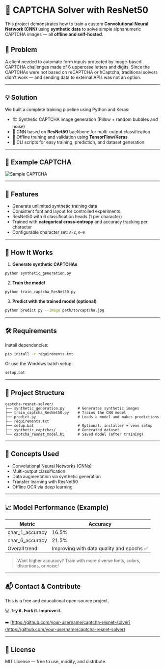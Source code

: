 # 🤖 CAPTCHA Solver with ResNet50

This project demonstrates how to train a custom **Convolutional Neural Network (CNN)** using **synthetic data** to solve simple alphanumeric CAPTCHA images — all **offline and self-hosted**.

## 🧩 Problem

A client needed to automate form inputs protected by image-based CAPTCHA challenges made of 6 uppercase letters and digits. Since the CAPTCHAs were not based on reCAPTCHA or hCaptcha, traditional solvers didn’t work — and sending data to external APIs was not an option.

---

## 💡 Solution

We built a complete training pipeline using Python and Keras:

- 🏗️ Synthetic CAPTCHA image generation (Pillow + random bubbles and noise)
- 🧠 CNN based on **ResNet50** backbone for multi-output classification
- 🧪 Offline training and validation using **TensorFlow/Keras**
- 🧾 CLI scripts for easy training, prediction, and dataset generation

---

## 📸 Example CAPTCHA

![Sample CAPTCHA](https://github.com/your-username/captcha-resnet-solver/raw/main/sample.jpg)

---

## 🚀 Features

- Generate unlimited synthetic training data
- Consistent font and layout for controlled experiments
- ResNet50 with 6 classification heads (1 per character)
- Trained with **categorical cross-entropy** and accuracy tracking per character
- Configurable character set: `A-Z`, `0–9`

---

## 🧪 How It Works

1. **Generate synthetic CAPTCHAs**

```bash
python synthetic_generation.py
```

2. **Train the model**

```bash
python train_captcha_ResNet50.py
```

3. **Predict with the trained model (optional)**

```bash
python predict.py --image path/to/captcha.jpg
```

---

## 🛠️ Requirements

Install dependencies:

```bash
pip install -r requirements.txt
```

Or use the Windows batch setup:

```bash
setup.bat
```

---

## 📁 Project Structure

```
captcha-resnet-solver/
├── synthetic_generation.py      # Generates synthetic images
├── train_captcha_ResNet50.py    # Trains the CNN model
├── predict.py                   # Loads a model and makes predictions
├── requirements.txt
├── setup.bat                    # Optional: installer + venv setup
├── synthetic_captchas/          # Generated dataset
└── captcha_resnet_model.h5      # Saved model (after training)
```

---

## 🧠 Concepts Used

- Convolutional Neural Networks (CNNs)
- Multi-output classification
- Data augmentation via synthetic generation
- Transfer learning with ResNet50
- Offline OCR via deep learning

---

## 📈 Model Performance (Example)

| Metric             | Accuracy |
|--------------------|----------|
| char_1_accuracy     | 16.5%    |
| char_6_accuracy     | 21.5%    |
| Overall trend       | Improving with data quality and epochs ✅ |

> Want higher accuracy? Train with more diverse fonts, colors, distortions, or noise!

---

## 📬 Contact & Contribute

This is a free and educational open-source project.

💻 **Try it. Fork it. Improve it.**

➡️ [https://github.com/your-username/captcha-resnet-solver](https://github.com/your-username/captcha-resnet-solver)

---

## 📜 License

MIT License — free to use, modify, and distribute.
